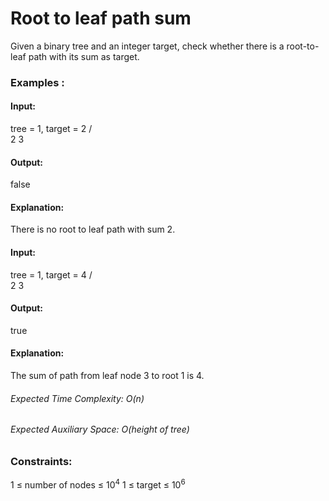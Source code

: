 # Root to leaf path sum
Given a binary tree and an integer target, check whether there is a root-to-leaf path with its sum as target.

### Examples :
#### Input:
tree = 1, target = 2
            /   \
          2     3
#### Output:
false
#### Explanation:
There is no root to leaf path with sum 2.

#### Input:
tree = 1,  target = 4
            /   \
          2     3
#### Output:
true
#### Explanation: 
The sum of path from leaf node 3 to root 1 is 4.

###### Expected Time Complexity: O(n)
###### Expected Auxiliary Space: O(height of tree)

### Constraints:
1 ≤ number of nodes ≤ $`10^4`$
1 ≤ target ≤ $`10^6`$

